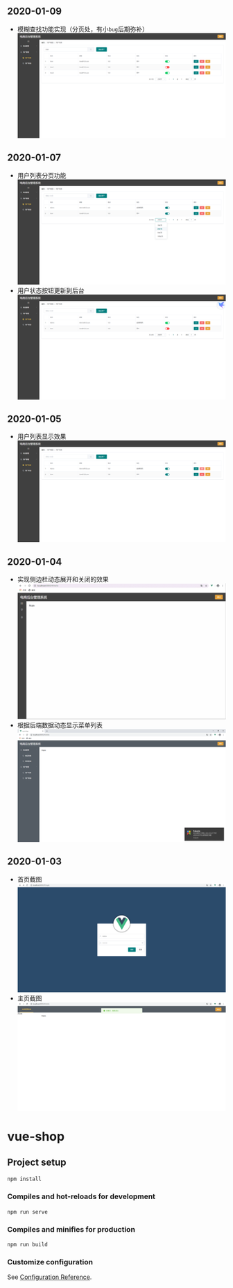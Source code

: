 ## 2020-01-09
- 模糊查找功能实现（分页处，有小`bug`后期弥补）
![image](public/printscreen/Snipaste_2020-01-09_17-05-04.png)
## 2020-01-07
- 用户列表分页功能
![image](public/printscreen/Snipaste_2020-01-07_09-32-05.png)
- 用户状态按钮更新到后台
![image](public/printscreen/Snipaste_2020-01-07_11-46-11.png)
## 2020-01-05
- 用户列表显示效果
![image](public/printscreen/Snipaste_2020-01-05_17-20-52.png)
## 2020-01-04
- 实现侧边栏动态展开和关闭的效果
![image](public/printscreen/GIF_2020-1-4_16-07-34.gif)
- 根据后端数据动态显示菜单列表
![image](./public/printscreen/Snipaste_2020-01-04_15-25-09.png)
## 2020-01-03
- 首页截图
![image](./public/printscreen/Snipaste_2020-01-03_10-08-31.png)
- 主页截图
![image](./public/printscreen/Snipaste_2020-01-03_10-08-58.png)
# vue-shop

## Project setup
```
npm install
```

### Compiles and hot-reloads for development
```
npm run serve
```

### Compiles and minifies for production
```
npm run build
```

### Customize configuration
See [Configuration Reference](https://cli.vuejs.org/config/).
